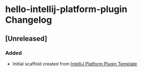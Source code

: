 <!-- Keep a Changelog guide -> https://keepachangelog.com -->

# hello-intellij-platform-plugin Changelog

## [Unreleased]
### Added
- Initial scaffold created from [IntelliJ Platform Plugin Template](https://github.com/JetBrains/intellij-platform-plugin-template)
